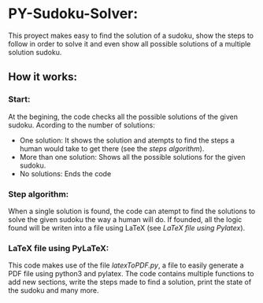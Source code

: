 # PY-Sudoku-Solver:

This proyect makes easy to find the solution of a sudoku, show the steps to follow in order to solve it and even show all possible solutions of a multiple solution sudoku.

## How it works:
### Start:
At the begining, the code checks all the possible solutions of the given sudoku. Acording to the number of solutions:
- One solution: It shows the solution and atempts to find the steps a human would take to get there (see the *steps algorithm*).
- More than one solution: Shows all the possible solutions for the given sudoku.
- No solutions: Ends the code

### Step algorithm:
When a single solution is found, the code can atempt to find the solutions to solve the given sudoku the way a human will do. If founded, all the logic found will be writen into a file using LaTeX (see *LaTeX file using Pylatex*).

### LaTeX file using PyLaTeX:
This code makes use of the file _latexToPDF.py_, a file to easily generate a PDF file using python3 and pylatex. The code contains multiple functions to add new sections, write the steps made to find a solution, print the state of the sudoku and many more. 